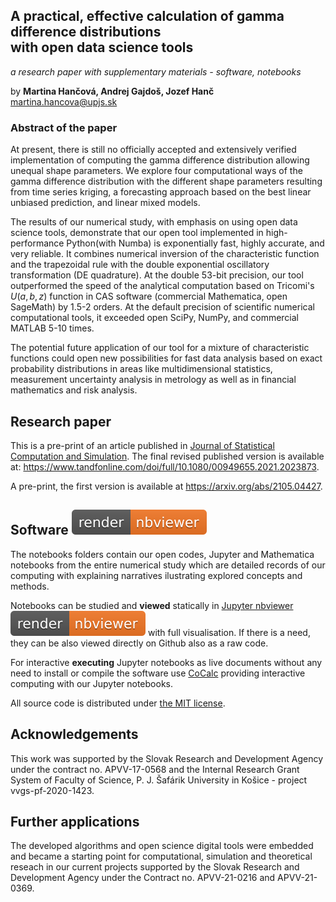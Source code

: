 ## A practical, effective calculation of gamma difference distributions <br> with open data science tools
*a research paper with supplementary materials - software, notebooks*

by **Martina Hančová, Andrej Gajdoš, Jozef Hanč**  
<martina.hancova@upjs.sk>

### Abstract of the paper

At present, there is still no officially accepted and extensively verified implementation of computing the gamma
difference distribution allowing unequal shape parameters. We explore four computational ways of the gamma difference distribution
with the different shape parameters resulting from time series kriging, a forecasting approach based on the best linear unbiased prediction, and linear mixed models.

The results of our numerical study, with emphasis on using open data science tools, demonstrate that our open tool implemented in high-performance Python(with Numba)
is exponentially fast, highly accurate, and very reliable. It combines numerical inversion of the characteristic function and the trapezoidal rule with the double exponential oscillatory transformation (DE quadrature). At the double 53-bit precision, our tool outperformed the speed of the analytical 
computation based on Tricomi's $U(a, b, z)$ function in CAS software (commercial Mathematica, open SageMath) by 1.5-2 orders. At the default precision of scientific numerical computational tools, it exceeded open SciPy, NumPy, and commercial MATLAB 5-10 times. 

The potential future application of our tool for a mixture of characteristic functions could open new possibilities for fast data analysis based on exact probability distributions in areas like multidimensional statistics, measurement uncertainty analysis in metrology as well as in financial mathematics and risk analysis. 

## Research paper 

This is a pre-print of an article published in [Journal of Statistical Computation and Simulation](https://www.tandfonline.com/loi/gscs20). The final revised published version is available at: https://www.tandfonline.com/doi/full/10.1080/00949655.2021.2023873. 

A pre-print, the first version is available at <https://arxiv.org/abs/2105.04427>.

## Software [![render in nbviewer](figures/nbviewer_badge.svg)](https://nbviewer.jupyter.org/github/fdslrm/GDD/tree/main/) 

The notebooks folders contain our open codes, Jupyter and Mathematica notebooks from the entire numerical study which are detailed records of our computing 
with explaining narratives ilustrating explored concepts and methods. 

Notebooks can be studied and **viewed** statically in [Jupyter nbviewer](https://nbviewer.jupyter.org/github/fdslrm/GDD/tree/main/) [![render in nbviewer](figures/nbviewer_badge.svg)](https://nbviewer.jupyter.org/github/fdslrm/GDD/tree/main/) with full visualisation. If there is a need, they can be also viewed directly on Github  also as a raw code. 

For interactive **executing** Jupyter notebooks as live documents without any need to install or compile the software use [CoCalc](https://cocalc.com/) providing interactive computing with our Jupyter notebooks.
 
All source code is distributed under [the MIT license](https://choosealicense.com/licenses/mit/).

## Acknowledgements

This work was supported by the Slovak Research and Development Agency under the contract no. APVV-17-0568 and the Internal Research Grant System of Faculty of Science, P. J. Šafárik University in Košice - project vvgs-pf-2020-1423.

## Further applications
The developed algorithms and open science digital tools were embedded and became a starting point for computational, simulation and theoretical reseach in our
current projects supported by the Slovak Research and Development Agency under the Contract no. APVV-21-0216 and APVV-21-0369.
